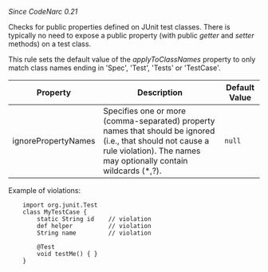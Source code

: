 
*Since CodeNarc 0.21*

Checks for public properties defined on JUnit test classes. There is typically no need to
expose a public property (with public *getter* and *setter* methods) on a test class.

This rule sets the default value of the *applyToClassNames* property to only match class names
ending in 'Spec', 'Test', 'Tests' or 'TestCase'.

| Property                    | Description            | Default Value    |
|-----------------------------|------------------------|------------------|
| ignorePropertyNames         | Specifies one or more (comma-separated) property names that should be ignored (i.e., that should not cause a rule violation). The names may optionally contain wildcards (*,?).  | `null` |

Example of violations:

```
    import org.junit.Test
    class MyTestCase {
        static String id    // violation
        def helper          // violation
        String name         // violation

        @Test
        void testMe() { }
    }
```


